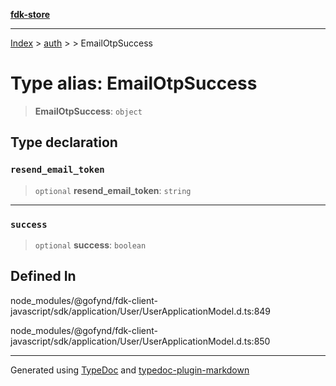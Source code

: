 [**fdk-store**](../../../README.md)
***

[Index](../../../API.md) > [auth](../../README.md) > [<internal>](../README.md) > EmailOtpSuccess

# Type alias: EmailOtpSuccess

> **EmailOtpSuccess**: `object`

## Type declaration

### `resend_email_token`

> `optional` **resend\_email\_token**: `string`

***

### `success`

> `optional` **success**: `boolean`

## Defined In

node\_modules/@gofynd/fdk-client-javascript/sdk/application/User/UserApplicationModel.d.ts:849

node\_modules/@gofynd/fdk-client-javascript/sdk/application/User/UserApplicationModel.d.ts:850

***
Generated using [TypeDoc](https://typedoc.org/) and [typedoc-plugin-markdown](https://www.npmjs.com/package/typedoc-plugin-markdown)
